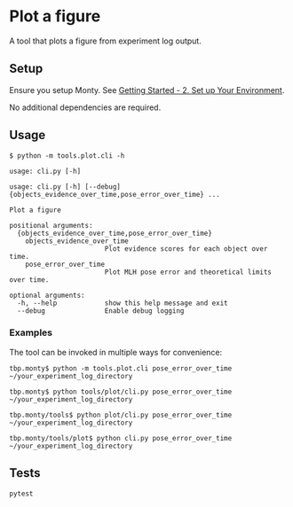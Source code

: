 # Plot a figure

A tool that plots a figure from experiment log output.

## Setup

Ensure you setup Monty. See [Getting Started - 2. Set up Your Environment](https://thousandbrainsproject.readme.io/docs/getting-started#2-set-up-your-environment).

No additional dependencies are required.

## Usage

```
$ python -m tools.plot.cli -h

usage: cli.py [-h]

usage: cli.py [-h] [--debug] {objects_evidence_over_time,pose_error_over_time} ...

Plot a figure

positional arguments:
  {objects_evidence_over_time,pose_error_over_time}
    objects_evidence_over_time
                        Plot evidence scores for each object over time.
    pose_error_over_time
                        Plot MLH pose error and theoretical limits over time.

optional arguments:
  -h, --help            show this help message and exit
  --debug               Enable debug logging
```

### Examples

The tool can be invoked in multiple ways for convenience:

```
tbp.monty$ python -m tools.plot.cli pose_error_over_time ~/your_experiment_log_directory

tbp.monty$ python tools/plot/cli.py pose_error_over_time ~/your_experiment_log_directory

tbp.monty/tools$ python plot/cli.py pose_error_over_time ~/your_experiment_log_directory

tbp.monty/tools/plot$ python cli.py pose_error_over_time ~/your_experiment_log_directory
```

## Tests

```
pytest
```
